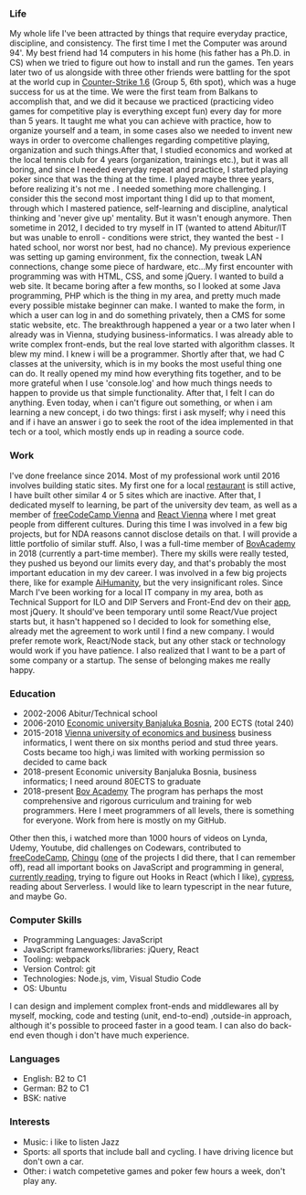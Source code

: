 ### Life
My whole life I've been attracted by things that require everyday practice, discipline, and consistency. The first time I met the Computer was around 94'. My best friend had 14 computers in his home (his father has a Ph.D. in CS) when we tried to figure out how to install and run the games. Ten years later two of us alongside with three other friends were battling for the spot at the world cup in [Counter-Strike 1.6](https://liquipedia.net/counterstrike/Electronic_Sports_World_Cup/2005) (Group 5, 6th spot), which was a huge success for us at the time. We were the first team from Balkans to accomplish that, and we did it because we practiced (practicing video games for competitive play is everything except fun) every day for more than 5 years. It taught me what you can achieve with practice, how to organize yourself and a team, in some cases also we needed to invent new ways in order to overcome challenges regarding competitive playing, organization and such things.After that, I studied economics and worked at the local tennis club for 4 years (organization, trainings etc.), but it was all boring, and since I needed everyday repeat and practice, I started playing poker since that was the thing at the time. I played maybe three years, before realizing it's not me . I needed something more challenging. I consider this the second most important thing I did up to that moment, through which I mastered patience, self-learning and discipline, analytical thinking and 'never give up' mentality. But it wasn't enough anymore. Then sometime in 2012, I decided to try myself in IT (wanted to attend Abitur/IT but was unable to enroll - conditions were strict, they wanted the best - I hated school, nor worst nor best, had no chance). My previous experience was setting up gaming environment, fix the connection, tweak LAN connections, change some piece of hardware, etc...My first encounter with programming was with HTML, CSS, and some jQuery. I wanted to build a web site. It became boring after a few months, so I looked at some Java programming, PHP which is the thing in my area, and pretty much made every possible mistake beginner can make. I wanted to make the form, in which a user can log in and do something privately, then a CMS for some static website, etc. The breakthrough happened a year or a two later when I already was in Vienna, studying business-informatics. I was already able to write complex front-ends, but the real love started with algorithm classes. It blew my mind. I knew i will be a programmer. Shortly after that, we had C classes at the university, which is in my books the most useful thing one can do. It really opened my mind how everything fits together, and to be more grateful when I use 'console.log' and how much things needs to happen to provide us that simple functionality. After that, I felt I can do anything. Even today, when i can't figure out something, or when i am learning a new concept, i do two things: first i ask myself; why i need this and if i have an answer i go to seek the root of the idea implemented in that tech or a tool, which mostly ends up in reading a source code.

### Work

I've done freelance since 2014. Most of my professional work until 2016 involves building static sites. My first one for a local [restaurant](http://ristorante-chianti.at/) is still active, I have built other similar 4 or 5 sites which are inactive. After that, I dedicated myself to learning, be part of the university dev team, as well as a member of [freeCodeCamp Vienna](https://fccvienna.github.io/) and [React Vienna](https://www.meetup.com/ReactVienna/) where I met great people from different cultures. During this time I was involved in a few big projects, but for NDA reasons cannot disclose details on that. I will provide a little portfolio of similar stuff. Also, I was a full-time member of [BovAcademy](https://bovacademy.com/) in 2018 (currently a part-time member). There my skills were really tested, they pushed us beyond our limits every day, and that's probably the most important education in my dev career. I was involved in a few big projects there, like for example [AiHumanity](https://aihumanity.com/), but the very insignificant roles. Since March I've been working for a local IT company in my area, both as Technical Support for ILO and DIP Servers and Front-End dev on their [app](https://testrest.devlabs.ba/), most jQuery. It should've been temporary until some React/Vue project starts but, it hasn't happened so I decided to look for something else, already met the agreement to work until I find a new company. I would prefer remote work, React/Node stack, but any other stack or technology would work if you have patience. I also realized that I want to be a part of some company or a startup. The sense of belonging makes me really happy.

### Education

- 2002-2006 Abitur/Technical school
- 2006-2010 [Economic university Banjaluka Bosnia](https://ef.unibl.org/), 200 ECTS (total 240)
- 2015-2018 [Vienna university of economics and business](https://www.wu.ac.at/en/) business informatics, I went there on six months period and stud three years. Costs became too high,i was limited with working permission so decided to came back
- 2018-present Economic university Banjaluka Bosnia, business informatics; I need around 80ECTS to graduate
- 2018-present [Bov Academy](https://bovacademy.com/) The program has perhaps the most comprehensive and rigorous curriculum and training for web programmers. Here I meet programmers of all levels, there is something for everyone. Work from here is mostly on my GitHub.

Other then this, i watched more than 1000 hours of videos on Lynda, Udemy, Youtube, did challenges on Codewars, contributed to [freeCodeCamp](https://www.freecodecamp.org/), [Chingu](https://chingu.io/) ([one](https://chingu-news.netlify.com/) of the projects I did there, that I can remember off), read all important books on JavaScript and programming in general, [currently reading](https://pragprog.com/book/rspec3/effective-testing-with-rspec-3), trying to figure out Hooks in React (which I like), [cypress](https://www.cypress.io/), reading about Serverless. I would like to learn typescript in the near future, and maybe Go.

### Computer Skills

* Programming Languages: JavaScript
* JavaScript frameworks/libraries: jQuery, React
* Tooling: webpack
* Version Control: git
* Technologies: Node.js, vim, Visual Studio Code
* OS: Ubuntu 

I can design and implement complex front-ends and middlewares all by myself, mocking, code and testing (unit, end-to-end) ,outside-in approach, although it's possible to proceed faster in a good team. I can also do back-end even though i don't have much experience.

### Languages

* English: B2 to C1
* German: B2 to C1
* BSK: native

### Interests

* Music: i like to listen Jazz
* Sports: all sports that include ball and cycling. I have driving licence but don't own a car.
* Other: i watch competetive games and poker few hours a week, don't play any.

